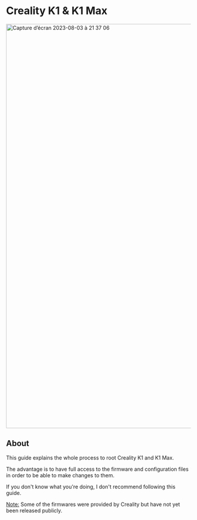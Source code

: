 # Creality K1 & K1 Max

<img width="1102" alt="Capture d’écran 2023-08-03 à 21 37 06" src="https://github.com/Guilouz/Creality-K1-and-K1-Max/assets/12702322/c0815e43-74c2-45ce-bf22-3827034d51cb">

## About

This guide explains the whole process to root Creality K1 and K1 Max.

The advantage is to have full access to the firmware and configuration files in order to be able to make changes to them.

If you don't know what you're doing, I don't recommend following this guide.

<u>Note:</u> Some of the firmwares were provided by Creality but have not yet been released publicly.

<br />